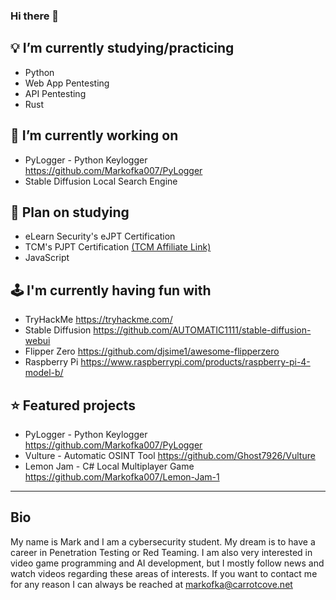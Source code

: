 ### Hi there 👋

## 💡 I’m currently studying/practicing
- Python
- Web App Pentesting
- API Pentesting
- Rust

## 🧠 I’m currently working on
- PyLogger - Python Keylogger https://github.com/Markofka007/PyLogger
- Stable Diffusion Local Search Engine

## 🌱 Plan on studying
- eLearn Security's eJPT Certification
- TCM's PJPT Certification [(TCM Affiliate Link)](https://academy.tcm-sec.com/?affcode=770707_hn58qs9_)
- JavaScript

## 🕹 I'm currently having fun with
- TryHackMe https://tryhackme.com/
- Stable Diffusion https://github.com/AUTOMATIC1111/stable-diffusion-webui
- Flipper Zero https://github.com/djsime1/awesome-flipperzero
- Raspberry Pi https://www.raspberrypi.com/products/raspberry-pi-4-model-b/

## ⭐ Featured projects
- PyLogger - Python Keylogger https://github.com/Markofka007/PyLogger
- Vulture - Automatic OSINT Tool https://github.com/Ghost7926/Vulture
- Lemon Jam - C# Local Multiplayer Game https://github.com/Markofka007/Lemon-Jam-1

---

## Bio
My name is Mark and I am a cybersecurity student. My dream is to have a career in Penetration Testing or Red Teaming. I am also very interested in video game programming and AI development, but I mostly follow news and watch videos regarding these areas of interests. If you want to contact me for any reason I can always be reached at markofka@carrotcove.net
